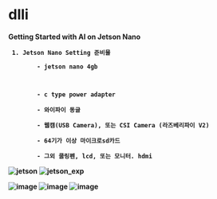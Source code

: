 # dlli


<b> Getting Started with AI on Jetson Nano

```
 1. Jetson Nano Setting 준비물
  
        - jetson nano 4gb


  
        - c type power adapter
  
        - 와이파이 동글
  
        - 웹캠(USB Camera), 또는 CSI Camera (라즈베리파이 V2)
  
        - 64기가 이상 마이크로sd카드
  
        - 그외 쿨링펜, lcd, 또는 모니터. hdmi
```
<b>

![jetson](https://github.com/user-attachments/assets/fadbd75e-5c73-4563-ac8d-f6779e17bcb3)
![jetson_exp](https://github.com/user-attachments/assets/c3ef7062-308c-4118-947c-35479fbd2581)

![image](https://github.com/user-attachments/assets/9adcd858-2200-41b5-bdc3-83251f9568ca)
![image](https://github.com/user-attachments/assets/5bbe6a62-c529-4042-b8a1-b807160acc7f)
![image](https://github.com/user-attachments/assets/8347682f-dd0d-4804-888b-649036606d51)
